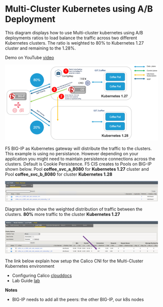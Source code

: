 # Multi-Cluster Kubernetes using A/B Deployment

This diagram displays how to use Multi-cluster kubernetes using A/B deployments ratios to load balance the traffic across two different Kubernetes clusters. The ratio is weighted to 80% to Kubernetes 1.27 cluster and remaining to the 1.28%.

Demo on YouTube [video](https://youtu.be/hd0TIVff2Tc)

![diagram](https://github.com/mdditt2000/multi-cluster/blob/main/k8s-multi-cluster-ab/diagram/2023-11-17_09-04-51.png)

F5 BIG-IP as Kubernetes gateway will distribute the traffic to the clusters. This example is using no persistance. However depending on your application you might need to maintain persistence connections across the clusters. Default is Cookie Persistence. F5 CIS creates to Pools on BIG-IP shown below. 	Pool **coffee_svc_a_8080** for **Kubernetes 1.27** cluster and Pool **coffee_svc_b_8080** for cluster **Kubernetes 1.28**

![pool](https://github.com/mdditt2000/multi-cluster/blob/main/k8s-multi-cluster-ab/diagram/2023-11-17_09-19-19.png)

Diagram below show the weighted distribution of traffic between the clusters. **80%** more traffic to the cluster **Kubernetes 1.27**

![pool](https://github.com/mdditt2000/multi-cluster/blob/main/k8s-multi-cluster-ab/diagram/2023-11-17_09-39-12.png)

The link below explain how setup the Calico CNI for the Multi-Cluster Kubernetes environment

* Configuring Calico [clouddocs](https://clouddocs.f5.com/containers/latest/userguide/calico-config.html)
* Lab Guide [lab](https://clouddocs.f5.com/training/community/containers/html/appendix/appendix8/appendix8.html#install-calico)

**Notes**

* BIG-IP needs to add all the peers: the other BIG-IP, our k8s nodes